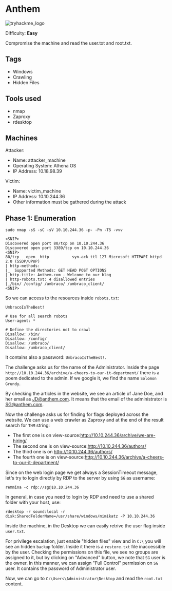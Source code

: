 # Anthem
![tryhackme_logo](https://user-images.githubusercontent.com/83867734/185771149-cb02c6f2-8476-4ab3-a626-cca8db0a08bf.png)

Difficulty: **Easy**

Compromise the machine and read the user.txt and root.txt.

Tags
--
* Windows
* Crawling
* Hidden Files

Tools used
--
* nmap
* Zaproxy
* rdesktop

Machines
--
Attacker:
* Name: attacker_machine
* Operating System: Athena OS
* IP Address: 10.18.98.39

Victim:
* Name: victim_machine
* IP Address: 10.10.244.36
* Other information must be gathered during the attack

## Phase 1: Enumeration
```
sudo nmap -sS -sC -sV 10.10.244.36 -p- -Pn -T5 -vvv

<SNIP>
Discovered open port 80/tcp on 10.10.244.36
Discovered open port 3389/tcp on 10.10.244.36
<SNIP>
80/tcp   open  http          syn-ack ttl 127 Microsoft HTTPAPI httpd 2.0 (SSDP/UPnP)
| http-methods: 
|_  Supported Methods: GET HEAD POST OPTIONS
|_http-title: Anthem.com - Welcome to our blog
| http-robots.txt: 4 disallowed entries 
|_/bin/ /config/ /umbraco/ /umbraco_client/
<SNIP>
```
So we can access to the resources inside `robots.txt`:
```
UmbracoIsTheBest!

# Use for all search robots
User-agent: *

# Define the directories not to crawl
Disallow: /bin/
Disallow: /config/
Disallow: /umbraco/
Disallow: /umbraco_client/
```
It contains also a password: `UmbracoIsTheBest!`.

The challenge asks us for the name of the Administrator. Inside the page `http://10.10.244.36/archive/a-cheers-to-our-it-department/` there is a poem dedicated to the admin. If we google it, we find the name `Solomon Grundy`.

By checking the articles in the website, we see an article of Jane Doe, and her email as JD@anthem.com. It means that the email of the administrator is SG@anthem.com.

Now the challenge asks us for finding for flags deployed across the website. We can use a web crawler as Zaproxy and at the end of the result search for `THM` string:
* The first one is on view-source:http://10.10.244.36/archive/we-are-hiring/
* The second one is on view-source:http://10.10.244.36/authors/
* The third one is on http://10.10.244.36/authors/
* The fourth one is on view-source:http://10.10.244.36/archive/a-cheers-to-our-it-department/

Since on the web login page we get always a SessionTimeout message, let's try to login directly by RDP to the server by using `SG` as username:
```
remmina -c rdp://sg@10.10.244.36
```
In general, in case you need to login by RDP and need to use a shared folder with your host, use:
```
rdesktop -r sound:local -r disk:SharedFolderName=/usr/share/windows/mimikatz -P 10.10.244.36
```
Inside the machine, in the Desktop we can easily retrive the user flag inside `user.txt`.

For privilege escalation, just enable "hidden files" view and in `C:\` you will see an hidden `backup` folder. Inside it there is a `restore.txt` file inaccessible by the user. Checking the permissions on this file, we see no groups are assigned to it, but by clicking on "Advanced" button, we note that `SG` user is the owner. In this manner, we can assign "Full Control" permission on `SG` user. It contains the password of Administrator user.

Now, we can go to `C:\Users\Administrator\Desktop` and read the `root.txt` content.